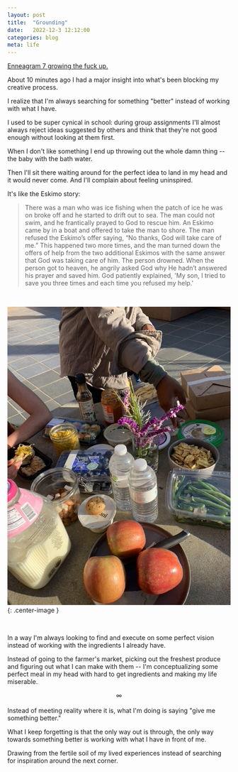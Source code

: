 ```yaml
---
layout: post
title:  "Grounding"
date:   2022-12-3 12:12:00
categories: blog
meta: life
---
```


[Enneagram 7 growing the fuck up.](https://www.enneagraminstitute.com/type-7)

About 10 minutes ago I had a major insight into what's been blocking my creative process.

I realize that I'm always searching for something "better" instead of working with what I have.

I used to be super cynical in school: during group assignments I'll almost always reject ideas suggested by others and think that they're not good enough without looking at them first.

When I don't like something I end up throwing out the whole damn thing -- the baby with the bath water.

Then I'll sit there waiting around for the perfect idea to land in my head and it would never come. And I'll complain about feeling uninspired.

It's like the Eskimo story:

> There was a man who was ice fishing when the patch of ice he was on broke off and he started to drift out to sea. The man could not swim, and he frantically prayed to God to rescue him.  An Eskimo came  by in a boat and offered to take the man to shore. The man refused the Eskimo’s offer saying, “No thanks, God will take care of me.” This happened two more times, and the man turned down the offers of help from the two additional Eskimos with the same answer that God was taking care of him. The person drowned. When the person got to heaven, he angrily asked God why He hadn’t answered his prayer and saved him. God patiently explained, 'My son, I tried to save you three times and each time you refused my help.'

<br />

![grounding](/images/grounding.jpeg){: .center-image }

<br />

In a way I'm always looking to find and execute on some perfect vision instead of working with the ingredients I already have.

Instead of going to the farmer's market, picking out the freshest produce and figuring out what I can make with them -- I'm conceptualizing some perfect meal in my head with hard to get ingredients and making my life miserable.

<div align="center"> ∞ </div>
<br />
Instead of meeting reality where it is, what I'm doing is saying "give me something better."

What I keep forgetting is that the only way out is through, the only way towards something better is working with what I have in front of me.

Drawing from the fertile soil of my lived experiences instead of searching for inspiration around the next corner.
